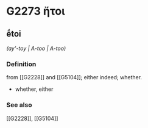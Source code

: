 # G2273 ἤτοι

## ḗtoi

_(ay'-toy | A-too | A-too)_

### Definition

from [[G2228]] and [[G5104]]; either indeed; whether.

- whether, either

### See also

[[G2228]], [[G5104]]

